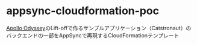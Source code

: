 # appsync-cloudformation-poc

[Apollo Odyssey](https://www.apollographql.com/tutorials/)のLift-offで作るサンプルアプリケーション（Catstronaut）のバックエンドの一部をAppSyncで再現するCloudFormationテンプレート
